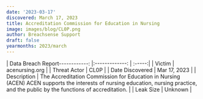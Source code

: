```yaml
---
date: '2023-03-17'
discovered: March 17, 2023
title: Accreditation Commission for Education in Nursing
image: images/blog/CL0P.png
author: Breachsense Support
draft: false
yearmonths: 2023/march
---
```


| Data Breach Report------------:     |:-------------:    | :-----:|
| Victim      | acenursing.org      | 
| Threat Actor      | CL0P      | 
| Date Discovered      | Mar 17, 2023      | 
| Description      | The Accreditation Commission for Education in Nursing (ACEN) ACEN supports the interests of nursing education, nursing practice, and the public by the functions of accreditation.      | 
| Leak Size      | Unknown      | 

